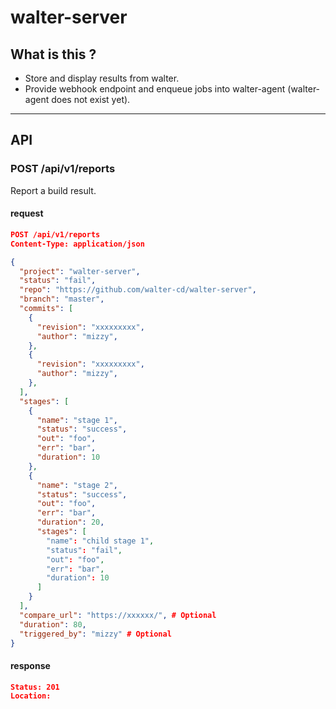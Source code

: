 # walter-server

## What is this ?

* Store and display results from walter.
* Provide webhook endpoint and enqueue jobs into walter-agent (walter-agent does not exist yet).

----

## API

### POST /api/v1/reports

Report a build result.

#### request

```json
POST /api/v1/reports
Content-Type: application/json

{
  "project": "walter-server",
  "status": "fail",
  "repo": "https://github.com/walter-cd/walter-server", 
  "branch": "master",
  "commits": [
    {
      "revision": "xxxxxxxxx",
      "author": "mizzy",
    },
    {
      "revision": "xxxxxxxxx",
      "author": "mizzy",
    },
  ],
  "stages": [
    {
      "name": "stage 1",
      "status": "success",
      "out": "foo",
      "err": "bar",
      "duration": 10
    },
    {
      "name": "stage 2",
      "status": "success",
      "out": "foo",
      "err": "bar",
      "duration": 20,
      "stages": [
        "name": "child stage 1",
        "status": "fail",
        "out": "foo",
        "err": "bar",
        "duration": 10
      ]
    }
  ],
  "compare_url": "https://xxxxxx/", # Optional
  "duration": 80,
  "triggered_by": "mizzy" # Optional
}
```

#### response

```json
Status: 201
Location:
```
